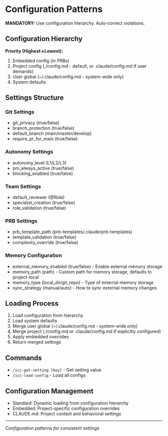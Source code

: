 # Configuration Patterns

**MANDATORY:** Use configuration hierarchy. Auto-correct violations.

## Configuration Hierarchy
**Priority (Highest→Lowest):**
1. Embedded config (in PRBs)
2. Project config (./config.md - default, or .claude/config.md if user demands)
3. User global (~/.claude/config.md - system-wide only)
4. System defaults

## Settings Structure

### Git Settings
- git_privacy (true/false)
- branch_protection (true/false)
- default_branch (main/master/develop)
- require_pr_for_main (true/false)

### Autonomy Settings
- autonomy_level (L1/L2/L3)
- pm_always_active (true/false)
- blocking_enabled (true/false)

### Team Settings
- default_reviewer (@Role)
- specialist_creation (true/false)
- role_validation (true/false)

### PRB Settings
- prb_template_path (prb-templates/.claude/prb-templates)
- template_validation (true/false)
- complexity_override (true/false)

### Memory Configuration
- external_memory_enabled (true/false) - Enable external memory storage
- memory_path (path) - Custom path for memory storage, defaults to project-local
- memory_type (local_dir/git_repo) - Type of external memory storage
- sync_strategy (manual/auto) - How to sync external memory changes

## Loading Process
1. Load configuration from hierarchy
2. Load system defaults
3. Merge user global (~/.claude/config.md - system-wide only)
4. Merge project (./config.md or .claude/config.md if explicitly configured)
5. Apply embedded overrides
6. Return merged settings

## Commands
- `/icc-get-setting [key]` - Get setting value
- `/icc-load-config` - Load all configs

## Configuration Management
- Standard: Dynamic loading from configuration hierarchy
- Embedded: Project-specific configuration overrides
- CLAUDE.md: Project context and behavioral settings

---
*Configuration patterns for consistent settings*